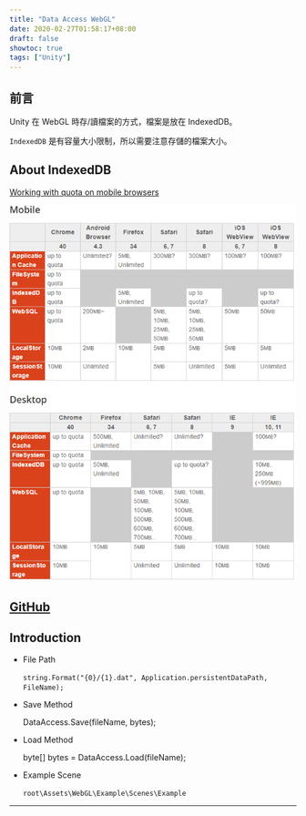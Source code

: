```yaml
---
title: "Data Access WebGL"
date: 2020-02-27T01:58:17+08:00
draft: false
showtoc: true
tags: ["Unity"]
---
```


## 前言

Unity 在 WebGL 時存/讀檔案的方式，檔案是放在 IndexedDB。

`IndexedDB` 是有容量大小限制，所以需要注意存儲的檔案大小。

## About IndexedDB

[Working with quota on mobile browsers]

![img_1]

## [GitHub](https://github.com/Wenrong274/DataAccessWebGL)

## Introduction

* File Path

    `string.Format("{0}/{1}.dat", Application.persistentDataPath, FileName);`

* Save Method

    DataAccess.Save(fileName, bytes);

* Load Method

    byte[] bytes = DataAccess.Load(fileName);

* Example Scene

    `root\Assets\WebGL\Example\Scenes\Example`

______________________________________________________________________

[img_1]: https://raw.githubusercontent.com/Wenrong274/DataAccessWebGL/master/doc/img/1.png
[Working with quota on mobile browsers]:https://www.html5rocks.com/en/tutorials/offline/quota-research/
